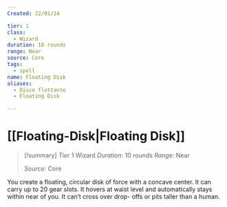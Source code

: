```yaml
---
Created: 22/01/24

tier: 1
class:
  - Wizard
duration: 10 rounds
range: Near
source: Core
tags:
  - spell
name: Floating Disk
aliases:
  - Disco flottante
  - Floating Disk

---
```

# [[Floating-Disk|Floating Disk]]

>[!summary]
>*Tier* 1
> Wizard
> *Duration*: 10 rounds
> *Range*: Near
> 
> *Source:* Core

You create a floating, circular  disk of force with a concave  center. It can carry up to 20 gear  slots. It hovers at waist level and  automatically stays within near  of you. It can’t cross over drop- offs or pits taller than a human.



